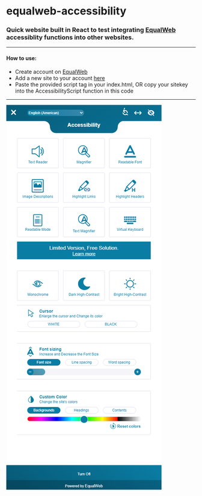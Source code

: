 # equalweb-accessibility
### Quick website built in React to test integrating [EqualWeb](https://www.equalweb.com/) accessiblity functions into other websites.
---
#### How to use:
- Create account on [EqualWeb](https://www.equalweb.com/)
- Add a new site to your account [here](https://login.equalweb.com/?page=siteProcess)
- Paste the provided script tag in your index.html, OR copy your sitekey into the AccessibilityScript function in this code
---
![EqualWeb Sidebar](./src/assets/equalweb-sidebar.png)
